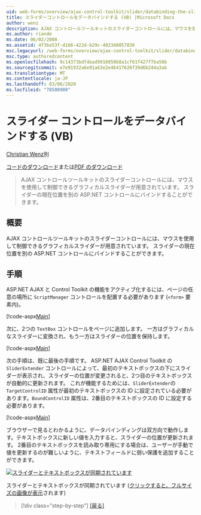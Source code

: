 ```yaml
---
uid: web-forms/overview/ajax-control-toolkit/slider/databinding-the-slider-control-vb
title: スライダーコントロールをデータバインドする (VB) |Microsoft Docs
author: wenz
description: AJAX コントロールツールキットのスライダーコントロールには、マウスを使用して制御できるグラフィカルスライダーが用意されています。 現在の positio をバインドすることができます...
ms.author: riande
ms.date: 06/02/2008
ms.assetid: 4f3ba53f-d166-422d-b29c-403348057836
msc.legacyurl: /web-forms/overview/ajax-control-toolkit/slider/databinding-the-slider-control-vb
msc.type: authoredcontent
ms.openlocfilehash: 9c14373bdfdead9916950b8a1cf61f427f7ba50b
ms.sourcegitcommit: e7e91932a6e91a63e2e46417626f39d6b244a3ab
ms.translationtype: MT
ms.contentlocale: ja-JP
ms.lasthandoff: 03/06/2020
ms.locfileid: "78508900"
---
```

# <a name="databinding-the-slider-control-vb"></a>スライダー コントロールをデータバインドする (VB)

[Christian Wenz](https://github.com/wenz)別

[コードのダウンロード](https://download.microsoft.com/download/9/3/f/93f8daea-bebd-4821-833b-95205389c7d0/Slider0.vb.zip)または[PDF のダウンロード](https://download.microsoft.com/download/2/d/c/2dc10e34-6983-41d4-9c08-f78f5387d32b/slider0VB.pdf)

> AJAX コントロールツールキットのスライダーコントロールには、マウスを使用して制御できるグラフィカルスライダーが用意されています。 スライダーの現在位置を別の ASP.NET コントロールにバインドすることができます。

## <a name="overview"></a>概要

AJAX コントロールツールキットのスライダーコントロールには、マウスを使用して制御できるグラフィカルスライダーが用意されています。 スライダーの現在位置を別の ASP.NET コントロールにバインドすることができます。

## <a name="steps"></a>手順

ASP.NET AJAX と Control Toolkit の機能をアクティブ化するには、ページの任意の場所に `ScriptManager` コントロールを配置する必要があります (`<form>` 要素内)。

[!code-aspx[Main](databinding-the-slider-control-vb/samples/sample1.aspx)]

次に、2つの `TextBox` コントロールをページに追加します。 一方はグラフィカルなスライダーに変換され、もう一方はスライダーの位置を保持します。

[!code-aspx[Main](databinding-the-slider-control-vb/samples/sample2.aspx)]

次の手順は、既に最後の手順です。 ASP.NET AJAX Control Toolkit の `SliderExtender` コントロールによって、最初のテキストボックスの下にスライダーが表示され、スライダーの位置が変更されると、2つ目のテキストボックスが自動的に更新されます。 これが機能するためには、`SliderExtender`の `TargetControlID` 属性が最初のテキストボックスの ID に設定されている必要があります。`BoundControlID` 属性は、2番目のテキストボックスの ID に設定する必要があります。

[!code-aspx[Main](databinding-the-slider-control-vb/samples/sample3.aspx)]

ブラウザーで見るとわかるように、データバインディングは双方向で動作します。テキストボックスに新しい値を入力すると、スライダーの位置が更新されます。 2番目のテキストボックスを読み取り専用にする場合は、ユーザーが手動で値を更新するのが難しいように、テキストフィールドに弱い保護を追加することができます。

[![スライダーとテキストボックスが同期されています](databinding-the-slider-control-vb/_static/image2.png)](databinding-the-slider-control-vb/_static/image1.png)

スライダーとテキストボックスが同期されています ([クリックすると、フルサイズの画像が表示](databinding-the-slider-control-vb/_static/image3.png)されます)

> [!div class="step-by-step"]
> [[戻る]](using-the-slider-control-with-auto-postback-vb.md)
